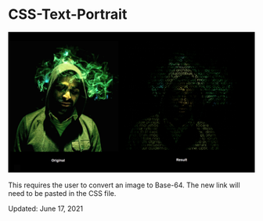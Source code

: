 # CSS-Text-Portrait

<img src='sample.png'>

This requires the user to convert an image to Base-64.
The new link will need to be pasted in the CSS file.

<p>Updated: June 17, 2021</p>
